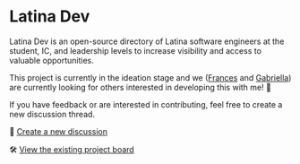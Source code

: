 # Latina Dev

Latina Dev is an open-source directory of Latina software engineers at the student, IC, and leadership levels to increase visibility and access to valuable opportunities.

This project is currently in the ideation stage and we ([Frances](https://github.com/FrancesCoronel) and [Gabriella](https://github.com/EllaCodes4)) are currently looking for others interested in developing this with me! 🎉

If you have feedback or are interested in contributing, feel free to create a new discussion thread.

💬 [Create a new discussion](https://github.com/FrancesCoronel/latina-dev/discussions)

🛠️ [View the existing project board](https://github.com/users/FrancesCoronel/projects/1)
